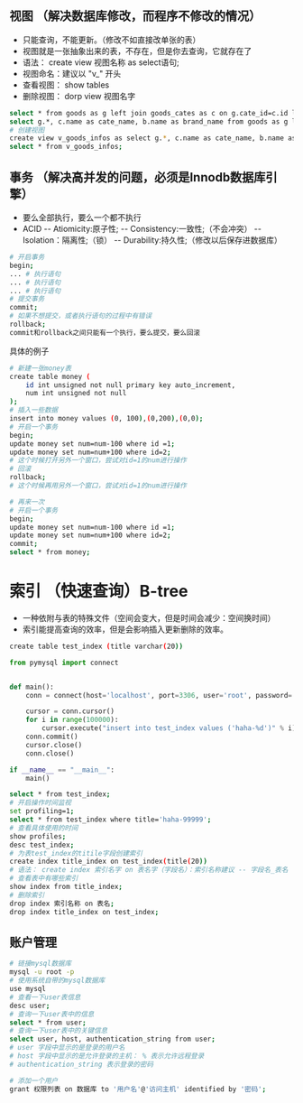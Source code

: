 ## 视图 （解决数据库修改，而程序不修改的情况）
- 只能查询，不能更新。（修改不如直接改单张的表）
- 视图就是一张抽象出来的表，不存在，但是你去查询，它就存在了
- 语法： create view 视图名称 as select语句;
- 视图命名：建议以 "v_" 开头
- 查看视图： show tables
- 删除视图： dorp view 视图名字

```bash
select * from goods as g left join goods_cates as c on g.cate_id=c.id left join goods_brands as b on g.brand_id=b.id;
select g.*, c.name as cate_name, b.name as brand_name from goods as g left join goods_cates as c on g.cate_id=c.id left join goods_brands as b on g.brand_id=b.id;
# 创建视图
create view v_goods_infos as select g.*, c.name as cate_name, b.name as brand_name from goods as g left join goods_cates as c on g.cate_id=c.id left join goods_brands as b on g.brand_id=b.id;
select * from v_goods_infos;
```
## 事务 （解决高并发的问题，必须是Innodb数据库引擎）
- 要么全部执行，要么一个都不执行
- ACID
-- Atiomicity:原子性;
-- Consistency:一致性;（不会冲突）
-- Isolation：隔离性;（锁）
-- Durability:持久性;（修改以后保存进数据库）

```bash
# 开启事务
begin;
... # 执行语句
... # 执行语句
... # 执行语句
# 提交事务
commit;
# 如果不想提交，或者执行语句的过程中有错误
rollback;
commit和rollback之间只能有一个执行，要么提交，要么回滚
```
具体的例子
```bash
# 新建一张money表
create table money (
    id int unsigned not null primary key auto_increment,
    num int unsigned not null
);
# 插入一些数据
insert into money values (0, 100),(0,200),(0,0);
# 开启一个事务
begin;
update money set num=num-100 where id =1;
update money set num=num+100 where id=2;
# 这个时候打开另外一个窗口，尝试对id=1的num进行操作
# 回滚
rollback;
# 这个时候再用另外一个窗口，尝试对id=1的num进行操作

# 再来一次
# 开启一个事务
begin;
update money set num=num-100 where id =1;
update money set num=num+100 where id=2;
commit;
select * from money;
```


# 索引 （快速查询）B-tree
- 一种依附与表的特殊文件（空间会变大，但是时间会减少：空间换时间）
- 索引能提高查询的效率，但是会影响插入更新删除的效率。
```bash
create table test_index (title varchar(20))
```

```python
from pymysql import connect


def main():
    conn = connect(host='localhost', port=3306, user='root', password='qwe123', database='python07', charset='utf8')

    cursor = conn.cursor()
    for i in range(100000):
        cursor.execute("insert into test_index values ('haha-%d')" % i)
    conn.commit()
    cursor.close()
    conn.close()

if __name__ == "__main__":
    main()
```

```bash
select * from test_index;
# 开启操作时间监视
set profiling=1;
select * from test_index where title='haha-99999';
# 查看具体使用的时间
show profiles;
desc test_index;
# 为表test_index的titile字段创建索引
create index title_index on test_index(title(20))
# 语法： create index 索引名字 on 表名字（字段名）：索引名称建议 -- 字段名_表名
# 查看表中有哪些索引
show index from title_index;
# 删除索引
drop index 索引名称 on 表名;
drop index title_index on test_index;
```

## 账户管理
```bash
# 链接mysql数据库
mysql -u root -p
# 使用系统自带的mysql数据库
use mysql
# 查看一下user表信息
desc user;
# 查询一下user表中的信息
select * from user;
# 查询一下user表中的关键信息
select user, host, authentication_string from user;
# user 字段中显示的是登录的用户名
# host 字段中显示的是允许登录的主机： % 表示允许远程登录
# authentication_string 表示登录的密码

# 添加一个用户
grant 权限列表 on 数据库 to '用户名'@'访问主机' identified by '密码';
```
